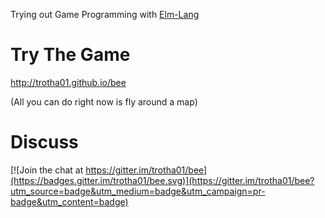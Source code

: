 Trying out Game Programming with [Elm-Lang](http://elm-lang.org/)

# Try The Game
http://trotha01.github.io/bee

(All you can do right now is fly around a map)

# Discuss

[![Join the chat at https://gitter.im/trotha01/bee](https://badges.gitter.im/trotha01/bee.svg)](https://gitter.im/trotha01/bee?utm_source=badge&utm_medium=badge&utm_campaign=pr-badge&utm_content=badge)
